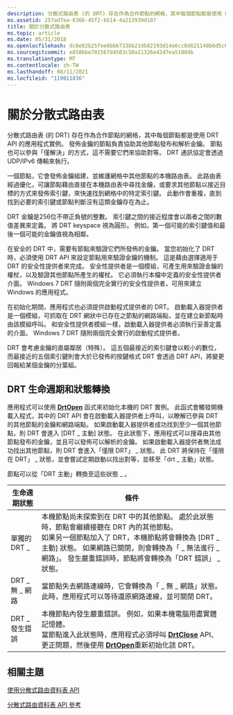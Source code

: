 ```yaml
---
description: 分散式路由表 (的 DRT) 存在作為合作節點的網格，其中每個節點都是使用 DRT API 的應用程式實例。
ms.assetid: 257ad7ea-636b-45f2-b514-4a213939d107
title: 關於分散式路由表
ms.topic: article
ms.date: 05/31/2018
ms.openlocfilehash: dc8e82b25fee0bb6733bb21db82193d14e6cc8d621148b6d5c671fb04a3b2d85
ms.sourcegitcommit: e858bbe701567d4583c50a11326e42d7ea51804b
ms.translationtype: MT
ms.contentlocale: zh-TW
ms.lasthandoff: 08/11/2021
ms.locfileid: "119011836"
---
```

# <a name="about-distributed-routing-tables"></a>關於分散式路由表

分散式路由表 (的 DRT) 存在作為合作節點的網格，其中每個節點都是使用 DRT API 的應用程式實例。 發佈金鑰的節點負責協助其他節點發布和解析金鑰。 節點也可以參與「僅解決」的方式，這不需要它們來協助對等。 DRT 通訊協定會透過 UDP/IPv6 傳輸來執行。

一個節點，它會發佈金鑰組建，並維護網格中其他節點的本機路由表。 此路由表經過優化，可讓節點藉由直接在本機路由表中尋找金鑰，或要求其他節點以接近目標的方式來發佈索引鍵，來快速找到網格中的特定索引鍵。 此動作會重複，直到找到必要的索引鍵或節點判斷沒有這類金鑰存在為止。

DRT 金鑰是256位不帶正負號的整數。 索引鍵之間的接近程度會以兩者之間的數值差異來定義。 將 DRT keyspace 視為圓形。 例如，第一個可能的索引鍵值和最後一個可能的金鑰值視為相鄰。

在安全的 DRT 中，需要有節點來驗證它們所發佈的金鑰。 當您初始化了 DRT 時，必須使用 DRT API 來設定節點用來驗證金鑰的機制。 這是藉由選擇適用于 DRT 的安全性提供者來完成。 安全性提供者是一個模組，可產生用來驗證金鑰的權杖，以及驗證其他節點所產生的權杖。 它必須執行本檔中定義的安全性提供者介面。 Windows 7 DRT 隨附兩個完全實行的安全性提供者，可用來建立 Windows 的應用程式。

在初始化期間，應用程式也必須提供啟動程式提供者的 DRT。 啟動載入器提供者是一個模組，可抓取在 DRT 網狀中已存在之節點的網路端點，並在建立新節點時由該模組呼叫。 和安全性提供者模組一樣，啟動載入器提供者必須執行妥善定義的介面。 Windows 7 DRT 隨附兩個完全實行的啟動程式提供者。

DRT 會考慮金鑰的直屬鄰居（特殊）。 這五個最接近的索引鍵會以較小的數位，而最接近的五個索引鍵則會大於已發佈的按鍵格式 DRT 會透過 DRT API，將變更回報給某個金鑰的分葉組。

## <a name="drt-life-cycle-and-state-transitions"></a>DRT 生命週期和狀態轉換

應用程式可以使用 [**DrtOpen**](/windows/desktop/api/drt/nf-drt-drtopen) 函式來初始化本機的 DRT 實例。 此函式會觸發開機載入程式，其中的 DRT API 會在啟動載入器提供者上呼叫，以瞭解已參與 DRT 的其他節點的金鑰和網路端點。 如果啟動載入器提供者成功找到至少一個其他節點，則 DRT 會進入 [DRT \_ 主動] 狀態。 在此狀態下，應用程式可以搜尋由其他節點發布的金鑰，並且可以發佈可以解析的金鑰。 如果啟動載入器提供者無法成功找出其他節點，則 DRT 會進入「僅限 DRT」 \_ 狀態。 此 DRT 將保持在「僅限在 DRT」 \_ 狀態，並會嘗試定期啟動以找出對等，並移至「drt \_ 主動」狀態。

節點可以從「DRT 主動」轉換至這些狀態 \_ 。

| 生命週期狀態 | 條件                                                                                                                                                                                                                                                                                                                                                                                                                 |
|------------------|----------------------------------------------------------------------------------------------------------------------------------------------------------------------------------------------------------------------------------------------------------------------------------------------------------------------------------------------------------------------------------------------------------------------------|
| 單獨的 DRT \_       | 本機節點尚未探索到在 DRT 中的其他節點。 處於此狀態時，節點會繼續接聽在 DRT 內的其他節點。<br/> 如果另一個節點加入了 DRT，本機節點將會轉換為 [DRT \_ 主動] 狀態。 如果網路已關閉，則會轉換為「 \_ 無法進行 \_ 網路」。 發生嚴重錯誤時，節點將會轉換為「DRT 錯誤」 \_ 狀態。<br/> |
| DRT \_ 無 \_ 網路 | 當節點失去網路連線時，它會轉換為「 \_ 無 \_ 網路」狀態。 此時，應用程式可以等待還原網路連線，並可關閉 DRT。<br/>                                                                                                                                                                                                                    |
| DRT \_ 發生錯誤     | 本機節點內發生嚴重錯誤。 例如，如果本機電腦用盡實體記憶體。<br/> 當節點進入此狀態時，應用程式必須呼叫 [**DrtClose**](/windows/desktop/api/drt/nf-drt-drtclose) API、更正問題，然後使用 [**DrtOpen**](/windows/desktop/api/drt/nf-drt-drtopen)重新初始化該 DRT。<br/>                                                                                                   |



 

## <a name="related-topics"></a>相關主題

<dl> <dt>

[使用分散式路由資料表 API](using-the-distributed-routing-table-api.md)
</dt> <dt>

[分散式路由資料表 API 參考](distributed-routing-table-api-reference.md)
</dt> </dl>

 

 




